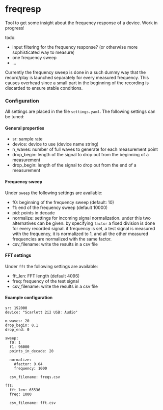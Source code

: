 # freqresp
Tool to get some insight about the frequency response of a device. Work in
progress!

todo:
- input filtering for the frequency response? (or otherwise more sophisticated way to measure)
- one frequency sweep 
- ...

Currently the frequency sweep is done in a such dummy way that the record/play is launched separately for every 
measured frequency. This causes overhead since a small part in the beginning of the recording is discarded to ensure 
stable conditions. 

### Configuration
All settings are placed in the file `settings.yaml`. The following settings can be tuned:

#### General properties
- sr: sample rate
- device: device to use (device name string)
- n\_waves: number of full waves to generate for each measurement point
- drop\_begin: length of the signal to drop out from the beginning of a
  measurement
- drop\_begin: length of the signal to drop out from the end of a measurement

#### Frequency sweep
Under `sweep` the following settings are available: 
- f0: beginning of the frequency sweep (default: 10)
- f1: end of the frequency sweep (default 10000)
- pid: points in decade 
- normalize: settings for incoming signal normalization. under this two alternatives can be given. by specifying 
`factor` a fixed division is done for every recorded signal. if frequency is set, a test signal is measured with the 
frequency, it is normalized to 1, and all the other measured frequencies are normalized with the same factor.   
- csv_filename: write the results in a csv file 

#### FFT settings
Under `fft` the following settings are available:
- fft_len: FFT length (default 4096)
- freq: frequency of the test signal
- csv_filename: write the results in a csv file

#### Example configuration
```
sr: 192000
device: "Scarlett 2i2 USB: Audio"

n_waves: 20
drop_begin: 0.1
drop_end: 0

sweep:
  f0: 1
  f1: 96000
  points_in_decade: 20

  normalize:
    #factor: 0.04
    frequency: 1000

  csv_filename: freqs.csv

fft:
  fft_len: 65536
  freq: 1000

  csv_filename: fft.csv
```
